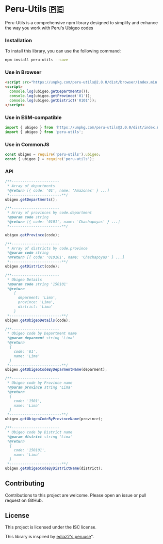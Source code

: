# Peru-Utils 🇵🇪

Peru-Utils is a comprehensive npm library designed to simplify and enhance the way you work with Peru's Ubigeo codes

### Installation

To install this library, you can use the following command:

```bash
npm install peru-utils --save
```

### Use in **Browser**

```html
<script src="https://unpkg.com/peru-utils@2.0.0/dist/browser/index.min.js"></script>
<script>
  console.log(ubigeo.getDepartments());
  console.log(ubigeo.getProvince('01'));
  console.log(ubigeo.getDistrict('0101'));
</script>
```

### Use in **ESM-compatible**

```js
import { ubigeo } from 'https://unpkg.com/peru-utils@2.0.0/dist/index.mjs';
import { ubigeo } from 'peru-utils';
```

### Use in **CommonJS**

```js
const ubigeo = require('peru-utils').ubigeo;
const { ubigeo } = require('peru-utils');
```

### API

```js
/**----------------------
 * Array of departments
 *@return [{ code: '01', name: 'Amazonas' } ...]
 *------------------------**/
ubigeo.getDepartments();

/**----------------------
 * Array of provinces by code.department
 *@param code string
 *@return [{ code: '0101', name: 'Chachapoyas' } ...]
 *------------------------**/

ubigeo.getProvince(code);

/**----------------------
 * Array of districts by code.province
 *@param code string
 *@return [{ code: '010101', name: 'Chachapoyas' } ...]
 *------------------------**/
ubigeo.getDistrict(code);

/**----------------------
 * Ubigeo Details
 *@param code string '150101'
 *@return 
    { 
      deparment: 'Lima',
      province: 'Lima',
      district: 'Lima'
    }
 *------------------------**/
ubigeo.getUbigeoDetails(code);

/**----------------------
 * Ubigeo code by Department name
 *@param deparment string 'Lima'
 *@return
  {
    code: '01',
    name: 'Lima'
  }
 *------------------------**/
ubigeo.getUbigeoCodeByDeparmentName(deparment);

/**----------------------
 * Ubigeo code by Province name
 *@param province string 'Lima'
 *@return
  {
    code: '1501',
    name: 'Lima'
  }
 *------------------------**/
ubigeo.getUbigeoCodeByProvinceName(province);

/**----------------------
 * Ubigeo code by District name
 *@param district string 'Lima'
 *@return
  {
    code: '150101',
    name: 'Lima'
  }
 *------------------------**/
ubigeo.getUbigeoCodeByDistrictName(district);

```

## Contributing

Contributions to this project are welcome. Please open an issue or pull request on GitHub.

## License

This project is licensed under the ISC license.

This library is inspired by [ediaz2's peruuse](https://github.com/ediaz2/peruuse#readme)".